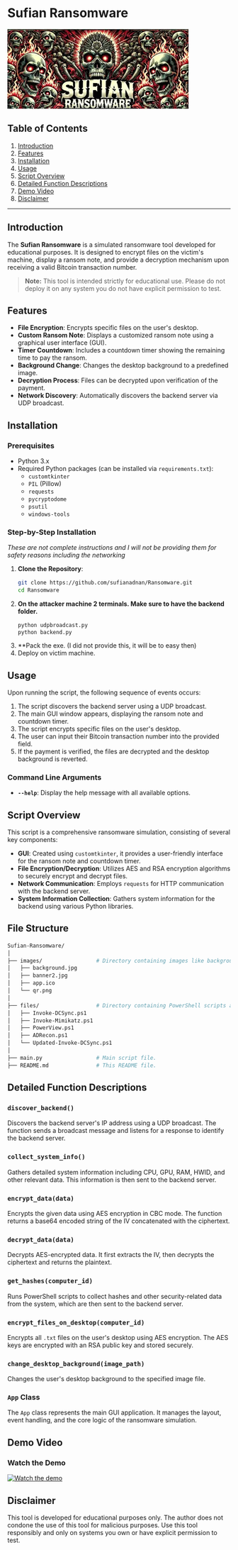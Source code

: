 # Sufian Ransomware

![Banner](images/banner2.jpg)  

## Table of Contents

1. [Introduction](#introduction)
2. [Features](#features)
3. [Installation](#installation)
4. [Usage](#usage)
5. [Script Overview](#script-overview)
6. [Detailed Function Descriptions](#detailed-function-descriptions)
7. [Demo Video](#demo-video)
8. [Disclaimer](#disclaimer)

---

## Introduction

The **Sufian Ransomware** is a simulated ransomware tool developed for educational purposes. It is designed to encrypt files on the victim's machine, display a ransom note, and provide a decryption mechanism upon receiving a valid Bitcoin transaction number. 

> **Note:** This tool is intended strictly for educational use. Please do not deploy it on any system you do not have explicit permission to test.

## Features

- **File Encryption**: Encrypts specific files on the user's desktop.
- **Custom Ransom Note**: Displays a customized ransom note using a graphical user interface (GUI).
- **Timer Countdown**: Includes a countdown timer showing the remaining time to pay the ransom.
- **Background Change**: Changes the desktop background to a predefined image.
- **Decryption Process**: Files can be decrypted upon verification of the payment.
- **Network Discovery**: Automatically discovers the backend server via UDP broadcast.

## Installation

### Prerequisites

- Python 3.x
- Required Python packages (can be installed via `requirements.txt`):
  - `customtkinter`
  - `PIL` (Pillow)
  - `requests`
  - `pycryptodome`
  - `psutil`
  - `windows-tools`

### Step-by-Step Installation
*These are not complete instructions and I will not be providing them for safety reasons including the networking*

1. **Clone the Repository**:
    ```bash
    git clone https://github.com/sufianadnan/Ransomware.git
    cd Ransomware
    ```
2. **On the attacker machine 2 terminals. Make sure to have the backend folder.**
    ```
    python udpbroadcast.py
    python backend.py
    ```
3. **Pack the exe. (I did not provide this, it will be to easy then)
4. Deploy on victim machine.

## Usage

Upon running the script, the following sequence of events occurs:

1. The script discovers the backend server using a UDP broadcast.
2. The main GUI window appears, displaying the ransom note and countdown timer.
3. The script encrypts specific files on the user's desktop.
4. The user can input their Bitcoin transaction number into the provided field.
5. If the payment is verified, the files are decrypted and the desktop background is reverted.

### Command Line Arguments

- **`--help`**: Display the help message with all available options.

## Script Overview

This script is a comprehensive ransomware simulation, consisting of several key components:

- **GUI**: Created using `customtkinter`, it provides a user-friendly interface for the ransom note and countdown timer.
- **File Encryption/Decryption**: Utilizes AES and RSA encryption algorithms to securely encrypt and decrypt files.
- **Network Communication**: Employs `requests` for HTTP communication with the backend server.
- **System Information Collection**: Gathers system information for the backend using various Python libraries.

## File Structure

```bash
Sufian-Ransomware/
│
├── images/                 # Directory containing images like background, banner, etc.
│   ├── background.jpg
│   ├── banner2.jpg
│   ├── app.ico
│   └── qr.png
│
├── files/                  # Directory containing PowerShell scripts and other support files.
│   ├── Invoke-DCSync.ps1
│   ├── Invoke-Mimikatz.ps1
│   ├── PowerView.ps1
│   ├── ADRecon.ps1
│   └── Updated-Invoke-DCSync.ps1
│
├── main.py                 # Main script file.
├── README.md               # This README file.
```
## Detailed Function Descriptions

### `discover_backend()`
Discovers the backend server's IP address using a UDP broadcast. The function sends a broadcast message and listens for a response to identify the backend server.

### `collect_system_info()`
Gathers detailed system information including CPU, GPU, RAM, HWID, and other relevant data. This information is then sent to the backend server.

### `encrypt_data(data)`
Encrypts the given data using AES encryption in CBC mode. The function returns a base64 encoded string of the IV concatenated with the ciphertext.

### `decrypt_data(data)`
Decrypts AES-encrypted data. It first extracts the IV, then decrypts the ciphertext and returns the plaintext.

### `get_hashes(computer_id)`
Runs PowerShell scripts to collect hashes and other security-related data from the system, which are then sent to the backend server.

### `encrypt_files_on_desktop(computer_id)`
Encrypts all `.txt` files on the user's desktop using AES encryption. The AES keys are encrypted with an RSA public key and stored securely.

### `change_desktop_background(image_path)`
Changes the user's desktop background to the specified image file.

### `App` Class
The `App` class represents the main GUI application. It manages the layout, event handling, and the core logic of the ransomware simulation.

## Demo Video

### Watch the Demo

[![Watch the demo](images/background.png)](https://youtu.be/uM76phiD_2Q)  

## Disclaimer

This tool is developed for educational purposes only. The author does not condone the use of this tool for malicious purposes. Use this tool responsibly and only on systems you own or have explicit permission to test.
